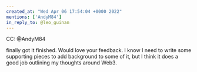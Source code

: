 ```yaml
---
created_at: "Wed Apr 06 17:54:04 +0000 2022"
mentions: ['AndyM84']
in_reply_to: @leo_guinan
---
```


CC: @AndyM84 

finally got it finished. Would love your feedback. I know I need to write some supporting pieces to add background to some of it, but I think it does a good job outlining my thoughts around Web3.